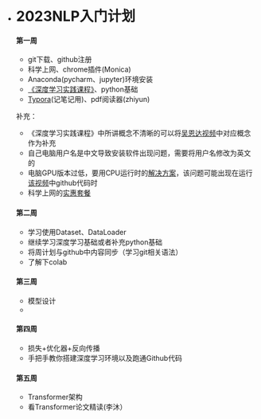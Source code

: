 - #  2023NLP入门计划

  #### 第一周

  - git下载、github注册
  - 科学上网、chrome插件(Monica)
  - Anaconda(pycharm、jupyter)环境安装
  - [《深度学习实践课程》](https://www.bilibili.com/video/BV1Y7411d7Ys/?spm_id_from=333.999.0.0&vd_source=c98fad59c69f91a794e1744235745aa0)、python基础
  - [Typora](https://www.bilibili.com/read/cv20511672)(记笔记用)、pdf阅读器(zhiyun)

  补充：

  - 《深度学习实践课程》中所讲概念不清晰的可以将[吴恩达视频](https://b23.tv/EIR7TwB)中对应概念作为补充
  - 自己电脑用户名是中文导致安装软件出现问题，需要将用户名修改为英文的
  - 电脑GPU版本过低，要用CPU运行时的[解决方案](https://blog.csdn.net/qq_42667229/article/details/120468552)，该问题可能出现在运行[该视频](https://www.bilibili.com/video/BV11Z4y1f7u3/?spm_id_from=333.999.top_right_bar_window_custom_collection.content.click)中github代码时
  - 科学上网的[实惠套餐](https://mojie.me/#/dashboard)

  #### 第二周

  - 学习使用Dataset、DataLoader
  - 继续学习深度学习基础或者补充python基础
  - 将周计划与github中内容同步（学习git相关语法）
  - 了解下colab

  #### 第三周

  - 模型设计
  - 

  #### 第四周

  - 损失+优化器+反向传播
  - 手把手教你搭建深度学习环境以及跑通Github代码

  #### 第五周

  - Transformer架构
  - 看Transformer论文精读(李沐）